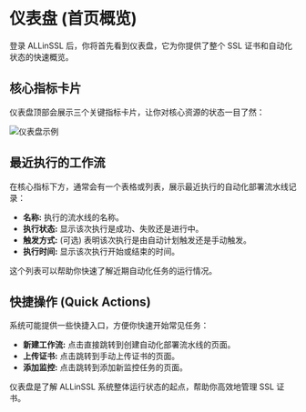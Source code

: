 # 仪表盘 (首页概览)

登录 ALLinSSL 后，你将首先看到仪表盘，它为你提供了整个 SSL 证书和自动化状态的快速概览。

## 核心指标卡片

仪表盘顶部会展示三个关键指标卡片，让你对核心资源的状态一目了然：

![仪表盘示例](/images/main.png)

## 最近执行的工作流

在核心指标下方，通常会有一个表格或列表，展示最近执行的自动化部署流水线记录：

*   **名称:** 执行的流水线的名称。
*   **执行状态:** 显示该次执行是成功、失败还是进行中。
*   **触发方式:** (可选) 表明该次执行是由自动计划触发还是手动触发。
*   **执行时间:** 显示该次执行开始或结束的时间。

这个列表可以帮助你快速了解近期自动化任务的运行情况。

## 快捷操作 (Quick Actions)

系统可能提供一些快捷入口，方便你快速开始常见任务：

*   **新建工作流:** 点击直接跳转到创建自动化部署流水线的页面。
*   **上传证书:** 点击跳转到手动上传证书的页面。
*   **添加监控:** 点击跳转到添加新监控任务的页面。

仪表盘是了解 ALLinSSL 系统整体运行状态的起点，帮助你高效地管理 SSL 证书。
